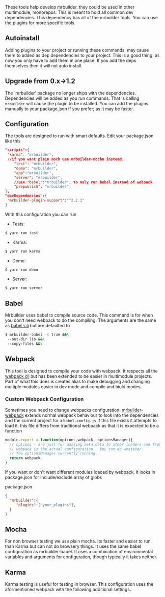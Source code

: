 These tools help develop mrbuilder, they could be used in other multimodule,
monorepos.   This is meant to hold all common dev dependencies.   This dependency
has all of the mrbuilder tools. You can use the plugins for more specific
tools.

## Autoinstall
Adding plugins to your project or running these commands, may cause them to
added as dep dependencies to your project.   This is a good thing, as now you
only have to add them in one place.   If you add the deps themselves then
it will not auto install.

## Upgrade from 0.x->1.2
The 'mrbuilder' package no longer ships with the dependencies.   Dependencies
will be added as you run commands.  That is calling `mrbuilder` will cause
the plugin to be installed.  You can add the plugins manually to your package.json
if you prefer; as it may be faster.


## Configuration
The tools are designed to run with smart defaults.  Edit your 
package.json like this

```json
"scripts":{
 "karma": "mrbuilder",
 //if you want plain moch use mrbuilder-mocha instead.
    "test": "mrbuilder",
    "demo": "mrbuilder",
    "app":"mrbuilder",
    "server": "mrbuilder",
    //use "babel":"mrbuilder", to only run babel instead of webpack
    "prepublish": "mrbuilder",
},
"devDependencies":{
 "mrbuilder-plugin-support":"^2.2.3"
}
```

With this configuration you can run

* Tests:
```sh
$ yarn run test
```
* Karma:
```sh
$ yarn run karma

```
* Demo: 
```sh
$ yarn run demo
```
* Server: 
```sh
$ yarn run server
```

## Babel
Mrbuilder uses babel to compile source code.  This command is for when you don't need webpack to do the compiling. The arguments are the same as [babel-cli](https://babeljs.io/docs/usage/cli/) but are defaulted to

```sh
$ mrbuilder-babel -s true &&\
 --out-dir lib &&\
 --copy-files &&\
```


## Webpack
This tool is designed to compile your code with webpack. It respects all the [webpack cli](https://webpack.js.org/api/cli/) but has been extended to be easier in multimodule projects.  Part of what
this does is creates alias to make debugging and changing multiple modules easier in dev mode and compile and biuld modes.


### Custom Webpack Configuration
Sometimes you need to change webpacks configuration.   [mrbuilder-webpack](#mrbuilder-plugin-webpack)
extends normal webpack behaviour to look into the dependencies and the current project for a `babel-config.js`
if this file exists it attempts to load it.   this file differs from traditional webpack as that
it is expected to be a function 


```js static
module.export = function(options,webpack, optionsManager){
  // options - are just for passing meta data to other loaders and from other loaders.
  // webpack is the actual configuration.  You can do whatever.
  // The optionsManager currently running.
  return webpack.
}

```
If you want or don't want different modules loaded by webpack, it looks in package.json
for include/exclude array of globs

package.json

```json 
{
  "mrbuilder":{
     "plugins":["your_plugins"],
  }
}
```



## Mocha
For non browser testing we use plain mocha. Its faster and easier to run than Karma but can not do browsery things. It uses the same babel configuration as mrbuilder-babel. It uses a combination of environmental variables and arguments for configuration, though typically it takes neither.

## Karma
Karma testing is useful for testing in browser.  This configuration
uses the aformentioned webpack with the following additional settings.





